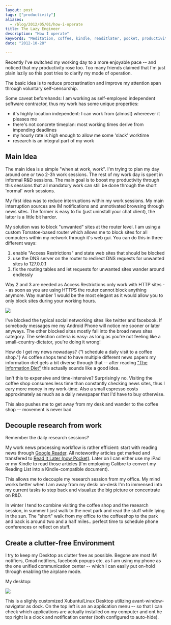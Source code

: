 ```yaml
---
layout: post
tags: ["productivity"]
aliases:
  - /blog/2012/05/01/how-i-operate
title: The Lazy Engineer
description: "How I operate"
keywords: "Meditation, coffee, kindle, readitlater, pocket, productivity"
date: "2012-10-28"

---
```


Recently I've switched my working day to a more enjoyable pace -- and noticed that my productivity rose too. Too many friends claimed that I'm just plain lazily so this post tries to clarify my mode of operation.

The basic idea is to reduce procrastination and improve my attention span through voluntary self-censorship.

<!-- more -->

Some caveat beforehands: I am working as self-employed independent software contractor, thus my work has some unique properties:

 * it's highly location independent: I can work from (almost) whereever it pleases me
 * there's not concrete timeplan: most working times derive from impending deadlines
 * my hourly rate is high enough to allow me some 'slack' worktime
 * research is an integral part of my work

## Main Idea

The main idea is a simple "when at work, work". I'm trying to plan my day around one or two 2-3h work sessions. The rest of my work day is spent in informal R&D sessions. The main goal is to boost my productivity through this sessions that all mandatory work can still be done through the short 'normal' work sessions.

My first idea was to reduce interruptions within my work sessions. My main interruption sources are IM notifications and unmotivated browsing through news sites. The former is easy to fix (just uninstall your chat client), the latter is a little bit harder.

My solution was to block "unwanted" sites at the router level. I am using a custom Tomatoe-based router which allows me to block sites for all computers within my network through it's web gui. You can do this in three different ways:

1. enable "Access Restrictions" and state web sites that should be blocked
2. use the DNS server on the router to redirect DNS requests for unwanted sites to 127.0.0.1
3. fix the routing tables and let requests for unwanted sites wander around endlessly

Way 2 and 3 are needed as Access Restrictions only work with HTTP sites -- as soon as you are using HTTPS the router cannot block anything anymore. Way number 1 would be the most elegant as it would allow you to only block sites during your working hours.

![](/assets/tomatoe_ssl.png)

I've blocked the typical social networking sites like twitter and facebook. If somebody messages me my Android Phone will notice me sooner or later anyways. The other blocked sites mostly fall into the broad news sites category. The selection criteria is easy: as long as you're not feeling like a small-country-dictator, you're doing it wrong!

How do I get my news nowadays? {"I schedule a daily visit to a coffee shop."} As coffee shops tend to have multiple different news papers my information diet gets a bit diverse through that -- after reading ["The Information Diet"](http://www.amazon.de/The-Information-Diet-Conscious-Consumption/dp/1449304680/ref=sr_1_1?ie=UTF8&qid=1335994055&sr=8-1) this actually sounds like a good idea.

Isn't this to expensive and time-intensive? Surprisingly no. Visiting the coffee shop consumes less time than constantly checking news sites, thus I eary more money in my work-time. Also a small espresso costs approximately as much as a daily newspaper that I'd have to buy otherwise.

This also pushes me to get away from my desk and wander to the coffee shop -- movement is never bad

## Decouple research from work

Remember the daily research sessions?

My work news processing workflow is rather efficient: start with reading news through [Google Reader](http://www.google.com/reader). All noteworthy articles get marked and transfered to [Read It Later (now Pocket)](http://www.getpocket.com). Later on I can either use my iPad or my Kindle to read those articles (I'm employing Calibre to convert my Reading List into a Kindle-compatible document).

This allows me to decouple my research session from my office. My mind works better when I am away from my desk: on-desk I'm to immensed into my current tasks to step back and visualize the big picture or concentrate on R&D.

In winter I tend to combine visiting the coffee shop and the research session, in summer I just walk to the next park and read the stuff while lying in the sun. The "short" walk from my office to the coffeeshop to the park and back is around two and a half miles.. perfect time to schedule phone conferences or reflect on stuff.

## Create a clutter-free Environment

I try to keep my Desktop as clutter free as possible. Begone are most IM notifiers, Gmail notifiers, facebook popups etc. as I am using my phone as the one unified communication center -- which I can easily put on-hold through enabling the airplane mode.

My desktop:

![](/assets/desktop.png)

This is a slighly customized Xubuntu/Linux Desktop utilizing avant-window-navigator as dock. On the top left is an an application menu -- so that I can check which applications are actually installed on my computer and ont he top right is a clock and notification center (both configured to auto-hide).
